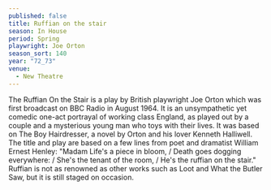 ```yaml
---
published: false
title: Ruffian on the stair
season: In House
period: Spring
playwright: Joe Orton
season_sort: 140
year: "72_73"
venue:
  - New Theatre
---
```


The Ruffian On the Stair is a play by British playwright Joe Orton which was first broadcast on BBC Radio in August 1964. It is an unsympathetic yet comedic one-act portrayal of working class England, as played out by a couple and a mysterious young man who toys with their lives. It was based on The Boy Hairdresser, a novel by Orton and his lover Kenneth Halliwell. The title and play are based on a few lines from poet and dramatist William Ernest Henley: "Madam Life's a piece in bloom, / Death goes dogging everywhere: / She's the tenant of the room, / He's the ruffian on the stair." Ruffian is not as renowned as other works such as Loot and What the Butler Saw, but it is still staged on occasion.